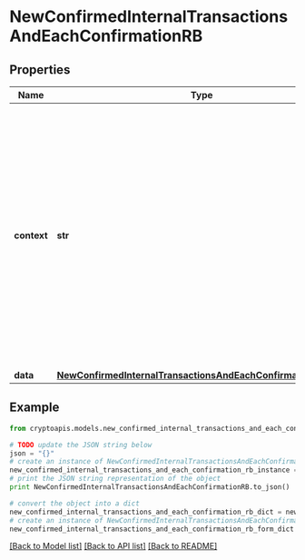 # NewConfirmedInternalTransactionsAndEachConfirmationRB


## Properties
Name | Type | Description | Notes
------------ | ------------- | ------------- | -------------
**context** | **str** | In batch situations the user can use the context to correlate responses with requests. This property is present regardless of whether the response was successful or returned as an error. &#x60;context&#x60; is specified by the user. | [optional] 
**data** | [**NewConfirmedInternalTransactionsAndEachConfirmationRBData**](NewConfirmedInternalTransactionsAndEachConfirmationRBData.md) |  | 

## Example

```python
from cryptoapis.models.new_confirmed_internal_transactions_and_each_confirmation_rb import NewConfirmedInternalTransactionsAndEachConfirmationRB

# TODO update the JSON string below
json = "{}"
# create an instance of NewConfirmedInternalTransactionsAndEachConfirmationRB from a JSON string
new_confirmed_internal_transactions_and_each_confirmation_rb_instance = NewConfirmedInternalTransactionsAndEachConfirmationRB.from_json(json)
# print the JSON string representation of the object
print NewConfirmedInternalTransactionsAndEachConfirmationRB.to_json()

# convert the object into a dict
new_confirmed_internal_transactions_and_each_confirmation_rb_dict = new_confirmed_internal_transactions_and_each_confirmation_rb_instance.to_dict()
# create an instance of NewConfirmedInternalTransactionsAndEachConfirmationRB from a dict
new_confirmed_internal_transactions_and_each_confirmation_rb_form_dict = new_confirmed_internal_transactions_and_each_confirmation_rb.from_dict(new_confirmed_internal_transactions_and_each_confirmation_rb_dict)
```
[[Back to Model list]](../README.md#documentation-for-models) [[Back to API list]](../README.md#documentation-for-api-endpoints) [[Back to README]](../README.md)


